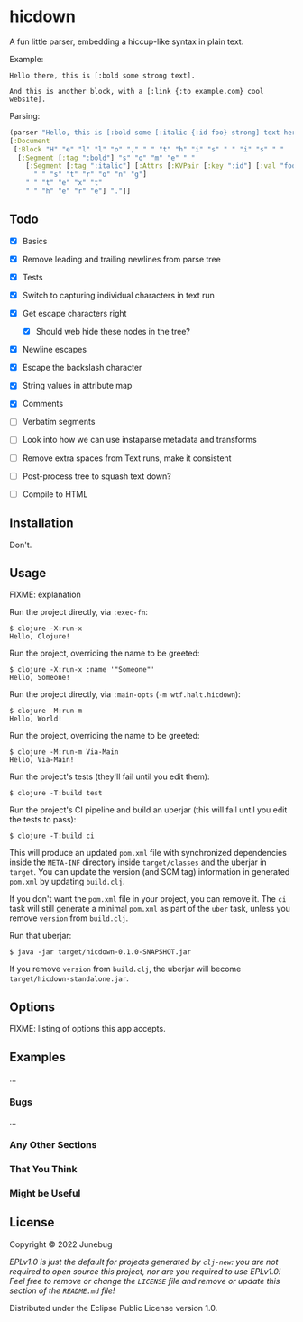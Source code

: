 # hicdown

A fun little parser, embedding a hiccup-like syntax in plain text.

Example:

```
Hello there, this is [:bold some strong text].

And this is another block, with a [:link {:to example.com} cool website].
```

Parsing:

``` clojure
(parser "Hello, this is [:bold some [:italic {:id foo} strong] text here].")
[:Document 
 [:Block "H" "e" "l" "l" "o" "," " " "t" "h" "i" "s" " " "i" "s" " " 
  [:Segment [:tag ":bold"] "s" "o" "m" "e" " " 
    [:Segment [:tag ":italic"] [:Attrs [:KVPair [:key ":id"] [:val "foo"]]] 
      " " "s" "t" "r" "o" "n" "g"] 
    " " "t" "e" "x" "t" 
    " " "h" "e" "r" "e"] "."]]
```

## Todo

- [X] Basics
- [x] Remove leading and trailing newlines from parse tree
- [x] Tests
- [x] Switch to capturing individual characters in text run
- [x] Get escape characters right
  - [x] Should web hide these nodes in the tree?
- [x] Newline escapes
- [x] Escape the backslash character
- [x] String values in attribute map
- [x] Comments
- [ ] Verbatim segments
- [ ] Look into how we can use instaparse metadata and transforms
- [ ] Remove extra spaces from Text runs, make it consistent
- [ ] Post-process tree to squash text down?
- [ ] Compile to HTML


## Installation

Don't. 

## Usage

FIXME: explanation

Run the project directly, via `:exec-fn`:

    $ clojure -X:run-x
    Hello, Clojure!

Run the project, overriding the name to be greeted:

    $ clojure -X:run-x :name '"Someone"'
    Hello, Someone!

Run the project directly, via `:main-opts` (`-m wtf.halt.hicdown`):

    $ clojure -M:run-m
    Hello, World!

Run the project, overriding the name to be greeted:

    $ clojure -M:run-m Via-Main
    Hello, Via-Main!

Run the project's tests (they'll fail until you edit them):

    $ clojure -T:build test

Run the project's CI pipeline and build an uberjar (this will fail until you edit the tests to pass):

    $ clojure -T:build ci

This will produce an updated `pom.xml` file with synchronized dependencies inside the `META-INF`
directory inside `target/classes` and the uberjar in `target`. You can update the version (and SCM tag)
information in generated `pom.xml` by updating `build.clj`.

If you don't want the `pom.xml` file in your project, you can remove it. The `ci` task will
still generate a minimal `pom.xml` as part of the `uber` task, unless you remove `version`
from `build.clj`.

Run that uberjar:

    $ java -jar target/hicdown-0.1.0-SNAPSHOT.jar

If you remove `version` from `build.clj`, the uberjar will become `target/hicdown-standalone.jar`.

## Options

FIXME: listing of options this app accepts.

## Examples

...

### Bugs

...

### Any Other Sections
### That You Think
### Might be Useful

## License

Copyright © 2022 Junebug

_EPLv1.0 is just the default for projects generated by `clj-new`: you are not_
_required to open source this project, nor are you required to use EPLv1.0!_
_Feel free to remove or change the `LICENSE` file and remove or update this_
_section of the `README.md` file!_

Distributed under the Eclipse Public License version 1.0.
